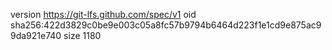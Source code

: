 version https://git-lfs.github.com/spec/v1
oid sha256:422d3829c0be9e003c05a8fc57b9794b6464d223f1e1cd9e875ac99da921e740
size 1180
